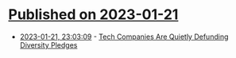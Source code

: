 # [Published on 2023-01-21](index.md)

* [2023-01-21, 23:03:09](https://news.ycombinator.com/item?id=34471699) - [Tech Companies Are Quietly Defunding Diversity Pledges](https://www.essence.com/news/money-career/tech-companies-quietly-defunding-diversity-pledges/)
